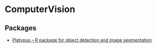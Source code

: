 # ComputerVision


## Packages

- [Platypus – R package for object detection and image segmentation](https://github.com/maju116/platypus)
